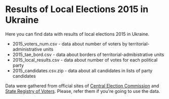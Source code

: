 # Results of Local Elections 2015 in Ukraine

Here you can find data with results of local elections 2015 in Ukraine.

* 2015_voters_num.csv - data about number of voters by territorial-administrative units
* 2015_tae_bord.csv - data about borders of territorial-admibistrative units
* 2015_local_results.csv - data about number of votes for each political party
* 2015_candidates.csv.zip - data about all candidates in lists of party candidates

Data were gathered from official sites of [Central Election Commission](http://www.cvk.gov.ua/) and [State Registry of Voters](https://www.drv.gov.ua). Please, refer them if you're going to use the data.